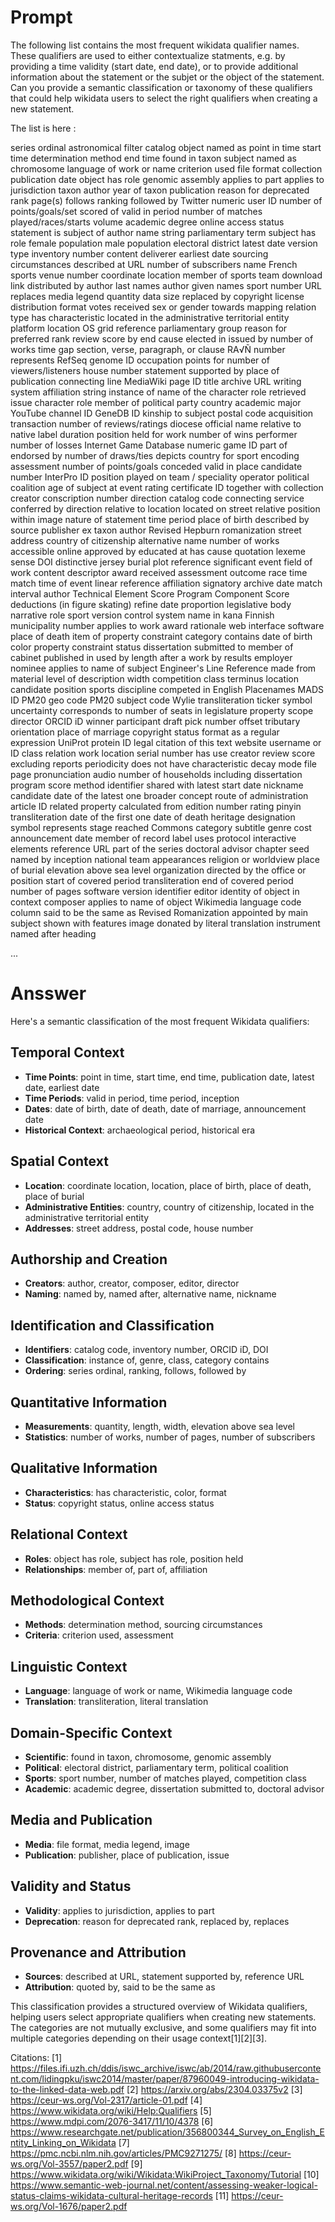 # Prompt

The following list contains the most frequent wikidata qualifier names. These qualifiers are used to either contextualize statments, e.g. by providing a time validity (start date, end date), or to provide additional information about the statement or the subjet or the object of the statement. Can you provide a semantic classification or taxonomy of these qualifiers that could help wikidata users to select the right qualifiers when creating a new statement.

The list is here :

series ordinal
astronomical filter
catalog
object named as
point in time
start time
determination method
end time
found in taxon
subject named as
chromosome
language of work or name
criterion used
file format
collection
publication date
object has role
genomic assembly
applies to part
applies to jurisdiction
taxon author
year of taxon publication
reason for deprecated rank
page(s)
follows
ranking
followed by
Twitter numeric user ID
number of points/goals/set scored
of
valid in period
number of matches played/races/starts
volume
academic degree
online access status
statement is subject of
author name string
parliamentary term
subject has role
female population
male population
electoral district
latest date
version type
inventory number
content deliverer
earliest date
sourcing circumstances
described at URL
number of subscribers
name
French sports venue number
coordinate location
member of sports team
download link
distributed by
author last names
author given names
sport number
URL
replaces
media legend
quantity
data size
replaced by
copyright license
distribution format
votes received
sex or gender
towards
mapping relation type
has characteristic
located in the administrative territorial entity
platform
location
OS grid reference
parliamentary group
reason for preferred rank
review score by
end cause
elected in
issued by
number of works
time gap
section, verse, paragraph, or clause
RA√Ñ number
represents
RefSeq genome ID
occupation
points for
number of viewers/listeners
house number
statement supported by
place of publication
connecting line
MediaWiki page ID
title
archive URL
writing system
affiliation string
instance of
name of the character role
retrieved
issue
character role
member of political party
country
academic major
YouTube channel ID
GeneDB ID
kinship to subject
postal code
acquisition transaction
number of reviews/ratings
diocese
official name
relative to
native label
duration
position held
for work
number of wins
performer
number of losses
Internet Game Database numeric game ID
part of
endorsed by
number of draws/ties
depicts
country for sport
encoding
assessment
number of points/goals conceded
valid in place
candidate number
InterPro ID
position played on team / speciality
operator
political coalition
age of subject at event
rating certificate ID
together with
collection creator
conscription number
direction
catalog code
connecting service
conferred by
direction relative to location
located on street
relative position within image
nature of statement
time period
place of birth
described by source
publisher
ex taxon author
Revised Hepburn romanization
street address
country of citizenship
alternative name
number of works accessible online
approved by
educated at
has cause
quotation
lexeme sense
DOI
distinctive jersey
burial plot reference
significant event
field of work
content descriptor
award received
assessment outcome
race time
match time of event
linear reference
affiliation
signatory
archive date
match interval
author
Technical Element Score
Program Component Score
deductions (in figure skating)
refine date
proportion
legislative body
narrative role
sport
version control system
name in kana
Finnish municipality number
applies to work
award rationale
web interface software
place of death
item of property constraint
category contains
date of birth
color
property
constraint status
dissertation submitted to
member of cabinet
published in
used by
length
after a work by
results
employer
nominee
applies to name of subject
Engineer's Line Reference
made from material
level of description
width
competition class
terminus location
candidate position
sports discipline competed in
English Placenames MADS ID
PM20 geo code
PM20 subject code
Wylie transliteration
ticker symbol
uncertainty corresponds to
number of seats in legislature
property scope
director
ORCID iD
winner
participant
draft pick number
offset
tributary orientation
place of marriage
copyright status
format as a regular expression
UniProt protein ID
legal citation of this text
website username or ID
class
relation
work location
serial number
has use
creator
review score
excluding
reports periodicity
does not have characteristic
decay mode
file page
pronunciation audio
number of households
including
dissertation program
score method
identifier shared with
latest start date
nickname
candidate
date of the latest one
broader concept
route of administration
article ID
related property
calculated from
edition number
rating
pinyin transliteration
date of the first one
date of death
heritage designation
symbol represents
stage reached
Commons category
subtitle
genre
cost
announcement date
member of
record label
uses
protocol
interactive elements
reference URL
part of the series
doctoral advisor
chapter
seed
named by
inception
national team appearances
religion or worldview
place of burial
elevation above sea level
organization directed by the office or position
start of covered period
transliteration
end of covered period
number of pages
software version identifier
editor
identity of object in context
composer
applies to name of object
Wikimedia language code
column
said to be the same as
Revised Romanization
appointed by
main subject
shown with features
image
donated by
literal translation
instrument
named after
heading

...

# Ansswer

Here's a semantic classification of the most frequent Wikidata qualifiers:

## Temporal Context
- **Time Points**: point in time, start time, end time, publication date, latest date, earliest date
- **Time Periods**: valid in period, time period, inception
- **Dates**: date of birth, date of death, date of marriage, announcement date
- **Historical Context**: archaeological period, historical era

## Spatial Context
- **Location**: coordinate location, location, place of birth, place of death, place of burial
- **Administrative Entities**: country, country of citizenship, located in the administrative territorial entity
- **Addresses**: street address, postal code, house number

## Authorship and Creation
- **Creators**: author, creator, composer, editor, director
- **Naming**: named by, named after, alternative name, nickname

## Identification and Classification
- **Identifiers**: catalog code, inventory number, ORCID iD, DOI
- **Classification**: instance of, genre, class, category contains
- **Ordering**: series ordinal, ranking, follows, followed by

## Quantitative Information
- **Measurements**: quantity, length, width, elevation above sea level
- **Statistics**: number of works, number of pages, number of subscribers

## Qualitative Information
- **Characteristics**: has characteristic, color, format
- **Status**: copyright status, online access status

## Relational Context
- **Roles**: object has role, subject has role, position held
- **Relationships**: member of, part of, affiliation

## Methodological Context
- **Methods**: determination method, sourcing circumstances
- **Criteria**: criterion used, assessment

## Linguistic Context
- **Language**: language of work or name, Wikimedia language code
- **Translation**: transliteration, literal translation

## Domain-Specific Context
- **Scientific**: found in taxon, chromosome, genomic assembly
- **Political**: electoral district, parliamentary term, political coalition
- **Sports**: sport number, number of matches played, competition class
- **Academic**: academic degree, dissertation submitted to, doctoral advisor

## Media and Publication
- **Media**: file format, media legend, image
- **Publication**: publisher, place of publication, issue

## Validity and Status
- **Validity**: applies to jurisdiction, applies to part
- **Deprecation**: reason for deprecated rank, replaced by, replaces

## Provenance and Attribution
- **Sources**: described at URL, statement supported by, reference URL
- **Attribution**: quoted by, said to be the same as

This classification provides a structured overview of Wikidata qualifiers, helping users select appropriate qualifiers when creating new statements. The categories are not mutually exclusive, and some qualifiers may fit into multiple categories depending on their usage context[1][2][3].

Citations:
[1] https://files.ifi.uzh.ch/ddis/iswc_archive/iswc/ab/2014/raw.githubusercontent.com/lidingpku/iswc2014/master/paper/87960049-introducing-wikidata-to-the-linked-data-web.pdf
[2] https://arxiv.org/abs/2304.03375v2
[3] https://ceur-ws.org/Vol-2317/article-01.pdf
[4] https://www.wikidata.org/wiki/Help:Qualifiers
[5] https://www.mdpi.com/2076-3417/11/10/4378
[6] https://www.researchgate.net/publication/356800344_Survey_on_English_Entity_Linking_on_Wikidata
[7] https://pmc.ncbi.nlm.nih.gov/articles/PMC9271275/
[8] https://ceur-ws.org/Vol-3557/paper2.pdf
[9] https://www.wikidata.org/wiki/Wikidata:WikiProject_Taxonomy/Tutorial
[10] https://www.semantic-web-journal.net/content/assessing-weaker-logical-status-claims-wikidata-cultural-heritage-records
[11] https://ceur-ws.org/Vol-1676/paper2.pdf